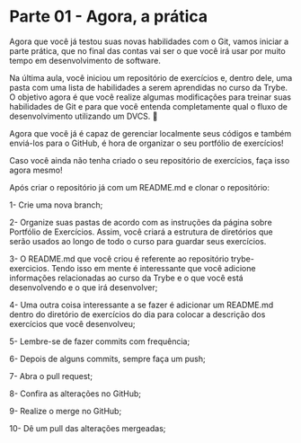 # Parte 01 - Agora, a prática

Agora que você já testou suas novas habilidades com o Git, vamos iniciar a parte prática, que no final das contas vai ser o que você irá usar por muito tempo em desenvolvimento de software.

Na última aula, você iniciou um repositório de exercícios e, dentro dele, uma pasta com uma lista de habilidades a serem aprendidas no curso da Trybe. O objetivo agora é que você realize algumas modificações para treinar suas habilidades de Git e para que você entenda completamente qual o fluxo de desenvolvimento utilizando um DVCS. 👾

Agora que você já é capaz de gerenciar localmente seus códigos e também enviá-los para o GitHub, é hora de organizar o seu portfólio de exercícios!

Caso você ainda não tenha criado o seu repositório de exercícios, faça isso agora mesmo!

Após criar o repositório já com um README.md e clonar o repositório:

1- Crie uma nova branch;

2- Organize suas pastas de acordo com as instruções da página sobre Portfólio de Exercícios. Assim, você criará a estrutura de diretórios que serão usados ao longo de todo o curso para guardar seus exercícios.

3- O README.md que você criou é referente ao repositório trybe-exercicios. Tendo isso em mente é interessante que você adicione informações relacionadas ao curso da Trybe e o que você está desenvolvendo e o que irá desenvolver;

4- Uma outra coisa interessante a se fazer é adicionar um README.md dentro do diretório de exercícios do dia para colocar a descrição dos exercícios que você desenvolveu;

5- Lembre-se de fazer commits com frequência;

6- Depois de alguns commits, sempre faça um push;

7- Abra o pull request;

8- Confira as alterações no GitHub;

9- Realize o merge no GitHub;

10- Dê um pull das alterações mergeadas;